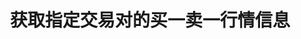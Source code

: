 ---
title: 获取指定交易对的买一卖一行情信息
position_number: 18
type: get
description: /az/future/market/v1/public/q/ticker/book
parameters:
    -
        name: symbol
        type: string
        mandatory: true
        default: N/A
        description: 交易对
        ranges:
content_markdown: 注：**此方法不需要签名**
left_code_blocks:
    -
        code_block: "public void getTickerBokk() {\r\n\tString text = HttpUtil.get(URL + \"/data/api//az/future/market/v1/public/q/ticker/book?symbol=btc_usdt\");\r\n\tSystem.out.println(text);\r\n}"
        title: Java
        language: java
right_code_blocks:
  - code_block: |-
      {
        "error": {
          "code": "",
          "msg": ""
        },
        "msgInfo": "success",
        "returnCode": 0,
        "result": {
                "s": "btc_usdt",    //交易对
                "t": 1761983754635, //时间戳
                "ap": "110045.0",   //卖一价格
                "aq": "13619",      //卖一数量
                "bp": "110044.9",   //买一价格
                "bq": "9667"        //买一数量
        }
      }
    title: Response
    language: json
---